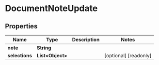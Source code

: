 

# DocumentNoteUpdate


## Properties

| Name | Type | Description | Notes |
|------------ | ------------- | ------------- | -------------|
|**note** | **String** |  |  |
|**selections** | **List&lt;Object&gt;** |  |  [optional] [readonly] |




